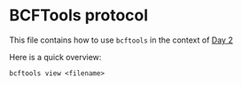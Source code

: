 # BCFTools protocol

This file contains how to use `bcftools` in the context of [Day 2](/General_notes/day2.md)

Here is a quick overview:

```
bcftools view <filename>
```
